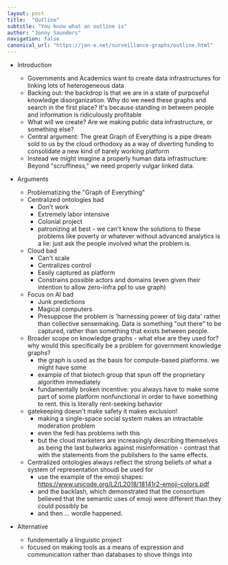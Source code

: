 ```yaml
---
layout: post
title:  "Outline"
subtitle: "You know what an outline is"
author: "Jonny Saunders"
navigation: false
canonical_url: "https://jon-e.net/surveillance-graphs/outline.html"
---
```


- Introduction
	- Governments and Academics want to create data infrastructures for linking lots of heterogeneous data
	- Backing out: the backdrop is that we are in a state of purposeful knowledge disorganization. Why do we need these graphs and search in the first place? It's because standing in between people and information is ridiculously profitable
	- What will we create? Are we making public data infrastructure, or something else?
	- Central argument: The great Graph of Everything is a pipe dream sold to us by the cloud orthodoxy as a way of diverting funding to consolidate a new kind of barely working platform
	- Instead we might imagine a properly human data infrastructure: Beyond "scruffiness," we need properly vulgar linked data. 
- Arguments
	- Problematizing the "Graph of Everything"
	- Centralized ontologies bad
		- Don't work
		- Extremely labor intensive
		- Colonial project
		- patronizing at best - we can't know the solutions to these problems like poverty or whatever without advanced analytics is a lie: just ask the people involved what the problem is.
	- Cloud bad
		- Can't scale
		- Centralizes control
		- Easily captured as platform
		- Constrains possible actors and domains (even given their intention to allow zero-infra ppl to use graph)
	- Focus on AI bad
		- Junk predictions
		- Magical computers
		- Presuppose the problem is 'harnessing power of big data' rather than collective sensemaking. Data is something "out there" to be captured, rather than something that exists between people.
	- Broader scope on knowledge graphs - what else are they used for? why would this specifically be a problem for government knowledge graphs?
		- the graph is used as the basis for compute-based platforms. we might have some 
		- example of that biotech group that spun off the proprietary algorithm immediately
		- fundamentally broken incentive: you always have to make some part of some platform nonfunctional in order to have something to rent. this is literally rent-seeking behavior
	- gatekeeping doesn't make safety it makes exclusion!
		- making a single-space social system makes an intractable moderation problem
		- even the fedi has problems iwth this
		- but the cloud marketers are increasingly describing themselves as being the last bulwarks against misinformation - contrast that with the statements from the publishers to the same effects. 
	- Centralized ontologies always reflect the strong beliefs of what a system of representation shoudl be used for
		- use the example of the emoji shapes: https://www.unicode.org/L2/L2018/18141r2-emoji-colors.pdf
		- and the backlash, which demonstrated that the consortium believed that the semantic uses of emoji were different than they could possibly be
		- and then ... wordle happened.

- Alternative
	- fundementally a linguistic project
	- focused on making tools as a means of expression and communication rather than databases to shove things into



